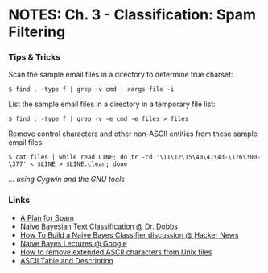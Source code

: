 # NOTES: Ch. 3 - Classification: Spam Filtering #

### Tips & Tricks 
Scan the sample email files in a directory to determine true charset:

`$ find . -type f | grep -v cmd | xargs file -i`

List the sample email files in a directory in a temporary file list:

`$ find . -type f | grep -v -e cmd -e files > files`

Remove control characters and other non-ASCII entities from these sample email files:

`$ cat files | while read LINE; do tr -cd '\11\12\15\40\41\43-\176\300-\377' < $LINE > $LINE.clean; done`

*... using Cygwin and the GNU tools*


### Links
* [A Plan for Spam](http://www.paulgraham.com/spam.html)
* [Naive Bayesian Text Classification @ Dr. Dobbs](http://www.drdobbs.com/architecture-and-design/184406064)
* [How To Build a Naive Bayes Classifier discussion @ Hacker News](http://news.ycombinator.com/item?id=3638045)
* [Naive Bayes Lectures @ Google](http://code.google.com/p/ourmine/wiki/LectureNaiveBayes)
* [How to remove extended ASCII characters from Unix files](http://www.devdaily.com/unix/edu/un010011/)
* [ASCII Table and Description](http://www.asciitable.com/)
